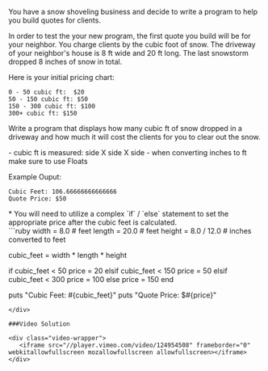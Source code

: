 You have a snow shoveling business and decide to write a program to help
you build quotes for clients.  

In order to test the your new program, the first quote you build will be for your
neighbor. You charge clients by the cubic foot of snow. The driveway of your neighbor's house
is 8 ft wide and 20 ft long. The last snowstorm dropped 8 inches of snow in total.  

Here is your initial pricing chart:  

```no-highlight
0 - 50 cubic ft:  $20  
50 - 150 cubic ft: $50  
150 - 300 cubic ft: $100  
300+ cubic ft: $150  
```

Write a program that displays how many cubic ft of snow dropped
in a driveway and how much it will cost the clients for you to
clear out the snow.  

<div class="show_hint">
  - cubic ft is measured: side X side X side  
  - when converting inches to ft make sure to use Floats  
</div>

Example Ouput:  

```no-highlight
Cubic Feet: 106.66666666666666  
Quote Price: $50  
```

<div class="show_hint">
* You will need to utilize a complex `if` / `else` statement to set the appropriate price after the cubic feet is calculated.
</div>


<div class="show_solution">
```ruby
width = 8.0 # feet
length = 20.0 # feet
height = 8.0 / 12.0 # inches converted to feet

cubic_feet = width * length * height

if cubic_feet < 50
  price = 20
elsif cubic_feet < 150
  price = 50
elsif cubic_feet < 300
  price = 100
else
  price = 150
end

puts "Cubic Feet: #{cubic_feet}"
puts "Quote Price: $#{price}"
```
</div>

###Video Solution

<div class="video-wrapper">
   <iframe src="//player.vimeo.com/video/124954508" frameborder="0" webkitallowfullscreen mozallowfullscreen allowfullscreen></iframe>
</div>
